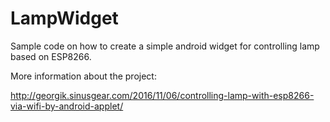 # LampWidget
Sample code on how to create a simple android widget for controlling lamp based on ESP8266.

More information about the project:

http://georgik.sinusgear.com/2016/11/06/controlling-lamp-with-esp8266-via-wifi-by-android-applet/




